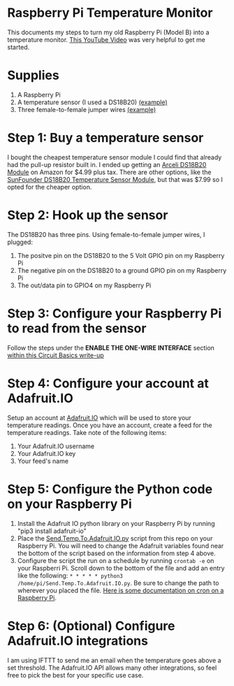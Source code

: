 # Raspberry Pi Temperature Monitor
This documents my steps to turn my old Raspberry Pi (Model B) into a temperature monitor.  [This YouTube Video](https://www.youtube.com/watch?v=aEnS0-Jy2vE) was very helpful to get me started.

# Supplies
1. A Raspberry Pi 
2. A temperature sensor (I used a DS18B20) [(example)](https://www.amazon.com/ARCELI-DS18B20-Temperature-Electronic-Building/dp/B07DN3R1YW/)
3. Three female-to-female jumper wires [(example)](https://www.amazon.com/GenBasic-Piece-Female-Jumper-Wires/dp/B01L5ULRUA)

# Step 1: Buy a temperature sensor
I bought the cheapest temperature sensor module I could find that already had the pull-up resistor built in.  I ended up getting an [Arceli DS18B20 Module](https://www.amazon.com/ARCELI-DS18B20-Temperature-Electronic-Building/dp/B07DN3R1YW/) on Amazon for $4.99 plus tax.  There are other options, like the [SunFounder DS18B20 Temperature Sensor Module](https://www.amazon.com/SunFounder-DS18B20-Temperature-Arduino-Raspberry/dp/B013GB27HS/), but that was $7.99 so I opted for the cheaper option.

# Step 2: Hook up the sensor
The DS18B20 has three pins. Using female-to-female jumper wires, I plugged:
1. The positve pin on the DS18B20 to the 5 Volt GPIO pin on my Raspberry Pi
2. The negative pin on the DS18B20 to a ground GPIO pin on my Raspberry Pi
3. The out/data pin to GPIO4 on my Raspberry Pi

# Step 3: Configure your Raspberry Pi to read from the sensor
Follow the steps under the **ENABLE THE ONE-WIRE INTERFACE** section [within this Circuit Basics write-up](https://www.circuitbasics.com/raspberry-pi-ds18b20-temperature-sensor-tutorial/)

# Step 4: Configure your account at Adafruit.IO
Setup an account at [Adafruit.IO](http://io.adafruit.com) which will be used to store your temperature readings.  Once you have an account, create a feed for the temperature readings.  Take note of the following items:
1. Your Adafruit.IO username
2. Your Adafruit.IO key
3. Your feed's name

# Step 5: Configure the Python code on your Raspberry Pi
1. Install the Adafruit IO python library on your Raspberry Pi by running "pip3 install adafruit-io"
2. Place the [Send.Temp.To.Adafruit.IO.py](https://github.com/EvanDSays/RaspberryPiTempMonitor/blob/master/Send.Temp.To.Adafruit.IO.py) script from this repo on your Raspberry Pi.  You will need to change the Adafruit variables found near the bottom of the script based on the information from step 4 above.
3. Configure the script the run on a schedule by running `crontab -e` on your Raspberri Pi.  Scroll down to the bottom of the file and add an entry like the following: `* * * * * python3 /home/pi/Send.Temp.To.Adafruit.IO.py`. Be sure to change the path to wherever you placed the file. [Here is some documentation on cron on a Raspberry Pi](https://www.raspberrypi.org/documentation/linux/usage/cron.md).

# Step 6: (Optional) Configure Adafruit.IO integrations
I am using IFTTT to send me an email when the temperature goes above a set threshold.  The Adafruit.IO API allows many other integrations, so feel free to pick the best for your specific use case.
